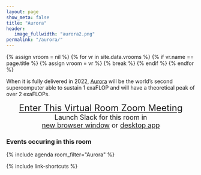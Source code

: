 ```yaml
---
layout: page
show_meta: false
title: "Aurora"
header:
   image_fullwidth: "aurora2.png"
permalink: "/aurora/"
---
```

{% assign vroom = nil %}
{% for vr in site.data.vrooms %}
  {% if vr.name == page.title %}
    {% assign vroom = vr %}
    {% break %}
  {% endif %}
{% endfor %}

When it is fully delivered in 2022, [Aurora]({{vroom.webinfo}}) will be the world’s
second supercomputer able to sustain 1 exaFLOP and will have a theoretical peak of over 2 exaFLOPs.

<center style="font-size:24px"><a href="{{vroom.zoom_link}}">Enter This Virtual Room Zoom Meeting</a></center>
<center style="font-size:18px">Launch Slack for this room in<br><a href="{{vroom.slackweb}}" onclick="window.open(this.href,'newwindow','width=600,height=900'); return false;">new browser window</a> or <a href="{{vroom.slackapp}}">desktop app</a></center>

### Events occuring in this room

{% include agenda room_filter="Aurora" %}

{% include link-shortcuts %}
